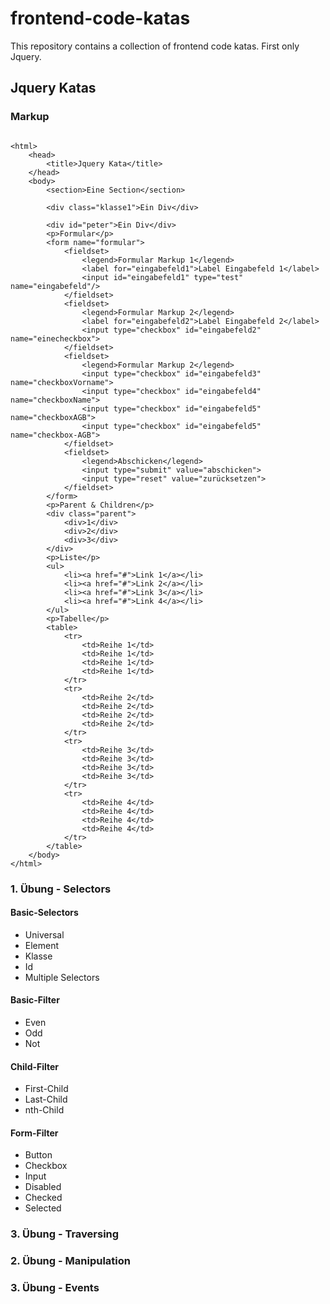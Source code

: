 # frontend-code-katas

This repository contains a collection of frontend code katas. First only Jquery.

## Jquery Katas

### Markup
```

<html>
	<head>
		<title>Jquery Kata</title>
	</head>
	<body>
		<section>Eine Section</section>
		
		<div class="klasse1">Ein Div</div>
		
		<div id="peter">Ein Div</div>
		<p>Formular</p>
		<form name="formular">
			<fieldset>
				<legend>Formular Markup 1</legend>
				<label for="eingabefeld1">Label Eingabefeld 1</label>
				<input id="eingabefeld1" type="test" name="eingabefeld"/>
			</fieldset>
      		<fieldset>
        		<legend>Formular Markup 2</legend>
				<label for="eingabefeld2">Label Eingabefeld 2</label>
        		<input type="checkbox" id="eingabefeld2" name="einecheckbox">
			</fieldset>
			<fieldset>
        		<legend>Formular Markup 2</legend>
        		<input type="checkbox" id="eingabefeld3" name="checkboxVorname">
				<input type="checkbox" id="eingabefeld4" name="checkboxName">
				<input type="checkbox" id="eingabefeld5" name="checkboxAGB">
				<input type="checkbox" id="eingabefeld5" name="checkbox-AGB">
			</fieldset>
			<fieldset>
        		<legend>Abschicken</legend>
				<input type="submit" value="abschicken">
				<input type="reset" value="zurücksetzen">
			</fieldset>
		</form>
		<p>Parent & Children</p>
		<div class="parent">
			<div>1</div>
			<div>2</div>
			<div>3</div>
		</div>
		<p>Liste</p>
		<ul>
			<li><a href="#">Link 1</a></li>
			<li><a href="#">Link 2</a></li>
			<li><a href="#">Link 3</a></li>
			<li><a href="#">Link 4</a></li>
		</ul>
		<p>Tabelle</p>
		<table>
			<tr>
				<td>Reihe 1</td>
				<td>Reihe 1</td>
				<td>Reihe 1</td>
				<td>Reihe 1</td>
			</tr>
			<tr>
				<td>Reihe 2</td>
				<td>Reihe 2</td>
				<td>Reihe 2</td>
				<td>Reihe 2</td>
			</tr>
			<tr>
				<td>Reihe 3</td>
				<td>Reihe 3</td>
				<td>Reihe 3</td>
				<td>Reihe 3</td>
			</tr>
			<tr>
				<td>Reihe 4</td>
				<td>Reihe 4</td>
				<td>Reihe 4</td>
				<td>Reihe 4</td>
			</tr>
		</table>
	</body>
</html>

```

### 1. Übung - Selectors

#### Basic-Selectors
- Universal
- Element
- Klasse
- Id
- Multiple Selectors

#### Basic-Filter
- Even
- Odd
- Not

#### Child-Filter
- First-Child
- Last-Child
- nth-Child

#### Form-Filter
- Button
- Checkbox
- Input
- Disabled
- Checked
- Selected

### 3. Übung - Traversing


### 2. Übung - Manipulation


### 3. Übung - Events